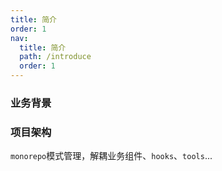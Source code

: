 ```yaml
---
title: 简介
order: 1
nav:
  title: 简介
  path: /introduce
  order: 1
---
```


### 业务背景

### 项目架构

`monorepo`模式管理，解耦业务组件、`hooks`、`tools`...
